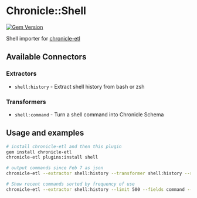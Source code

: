 # Chronicle::Shell
[![Gem Version](https://badge.fury.io/rb/chronicle-shell.svg)](https://badge.fury.io/rb/chronicle-shell)

Shell importer for [chronicle-etl](https://github.com/chronicle-app/chronicle-etl)

## Available Connectors
### Extractors
- `shell:history` - Extract shell history from bash or zsh

### Transformers
- `shell:command` - Turn a shell command into Chronicle Schema

## Usage and examples

```bash
# install chronicle-etl and then this plugin
gem install chronicle-etl
chronicle-etl plugins:install shell

# output commands since Feb 7 as json
chronicle-etl --extractor shell:history --transformer shell:history --since "2022-02-07" --loader json

# Show recent commands sorted by frequency of use
chronicle-etl --extractor shell:history --limit 500 --fields command --silent | sort | uniq -c | sort -nr
```
